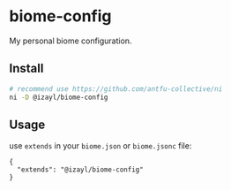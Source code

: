 # biome-config

My personal biome configuration.

## Install

```sh
# recommend use https://github.com/antfu-collective/ni
ni -D @izayl/biome-config
```

## Usage

use `extends` in your `biome.json` or `biome.jsonc` file:

```jsonc
{
  "extends": "@izayl/biome-config"
}
```
